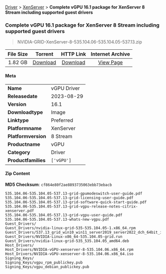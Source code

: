 
[Driver](/README.md)  >  [XenServer](/index/Driver/XenServer.md)  >  **Complete vGPU 16.1 package for XenServer 8 Stream including supported guest drivers**


###    Complete vGPU 16.1 package for XenServer 8 Stream including supported guest drivers

> NVIDIA-GRID-XenServer-8-535.104.06-535.104.05-537.13.zip   


| **File Size** | **Torrent**  | **HTTP Link** | **Internet Archive** |
|:-------------:|:------------:|:-------------:|:--------------------:|
| 1.82 GB |  [Download](https://archive.org/download/nvgpu_NVIDIA-GRID-XenServer-8-535.104.06-535.104.05-537.13.zip/nvgpu_NVIDIA-GRID-XenServer-8-535.104.06-535.104.05-537.13.zip_archive.torrent)       | [Download](https://archive.org/compress/nvgpu_NVIDIA-GRID-XenServer-8-535.104.06-535.104.05-537.13.zip) | [View Page](https://archive.org/details/nvgpu_NVIDIA-GRID-XenServer-8-535.104.06-535.104.05-537.13.zip)       |

#### Meta

<table>
<tr><td><strong>Name</strong></td><td>vGPU Driver</td></tr>
<tr><td><strong>Releasedate</strong></td><td>2023-08-29</td></tr>
<tr><td><strong>Version</strong></td><td>16.1</td></tr>
<tr><td><strong>Downloadtype</strong></td><td>Image</td></tr>
<tr><td><strong>Linktype</strong></td><td>Preferred</td></tr>
<tr><td><strong>Platformname</strong></td><td>XenServer</td></tr>
<tr><td><strong>Platformversion</strong></td><td>8 Stream</td></tr>
<tr><td><strong>Productname</strong></td><td>vGPU</td></tr>
<tr><td><strong>Category</strong></td><td>Driver</td></tr>
<tr><td><strong>Productfamilies</strong></td><td><code>['vGPU']</code></td></tr>
</table>

#### Zip Content

**MD5 Checksum**: `cf864e80f2ae8893735063ebb73ebacb`

```text
535.104.06-535.104.05-537.13-grid-gpumodeswitch-user-guide.pdf
535.104.06-535.104.05-537.13-grid-licensing-user-guide.pdf
535.104.06-535.104.05-537.13-grid-software-quick-start-guide.pdf
535.104.06-535.104.05-537.13-grid-vgpu-release-notes-citrix-xenserver.pdf
535.104.06-535.104.05-537.13-grid-vgpu-user-guide.pdf
535.104.06-535.104.05-537.13-whats-new-vgpu.pdf
Guest_Drivers/
Guest_Drivers/nvidia-linux-grid-535-535.104.05-1.x86_64.rpm
Guest_Drivers/537.13_grid_win10_win11_server2019_server2022_dch_64bit_international.exe
Guest_Drivers/NVIDIA-Linux-x86_64-535.104.05-grid.run
Guest_Drivers/nvidia-linux-grid-535_535.104.05_amd64.deb
Host_Drivers/
Host_Drivers/NVIDIA-vGPU-xenserver-8-535.104.06.x86_64.rpm
Host_Drivers/NVIDIA-vGPU-xenserver-8-535.104.06.x86_64.iso
Signing_Keys/
Signing_Keys/vgpu_rpm_publickey.pub
Signing_Keys/vgpu_debian_publickey.pub
```